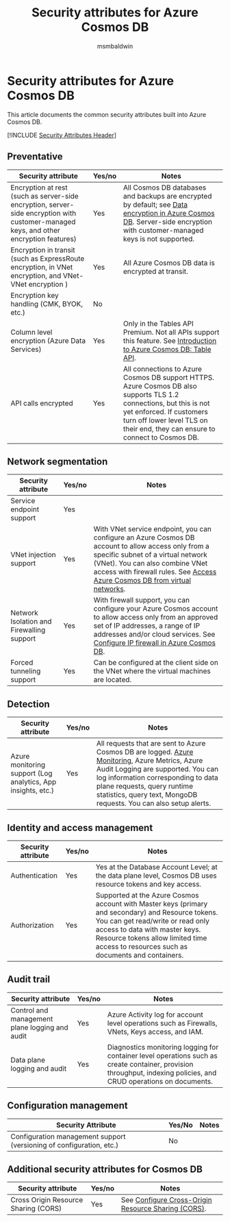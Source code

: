﻿---
title: Security attributes for Azure Cosmos DB
description: A checklist of security attributes for evaluating Azure Cosmos DB
services: cosmos-db
documentationcenter: ''
author: msmbaldwin
manager: barbkess
ms.service: cosmos-db

ms.topic: conceptual
ms.date: 05/08/2019
ms.author: mbaldwin

---
# Security attributes for Azure Cosmos DB

This article documents the common security attributes built into Azure Cosmos DB.

[!INCLUDE [Security Attributes Header](../../includes/security-attributes-header.md)]

## Preventative

| Security attribute | Yes/no | Notes |
|---|---|--|
| Encryption at rest (such as server-side encryption, server-side encryption with customer-managed keys, and other encryption features) | Yes | All Cosmos DB databases and backups are encrypted by default; see [Data encryption in Azure Cosmos DB](database-encryption-at-rest.md). Server-side encryption with customer-managed keys is not supported. |
| Encryption in transit (such as ExpressRoute encryption, in VNet encryption, and VNet-VNet encryption )| Yes | All Azure Cosmos DB data is encrypted at transit. |
| Encryption key handling (CMK, BYOK, etc.)| No |  |
| Column level encryption (Azure Data Services)| Yes | Only in the Tables API Premium. Not all APIs support this feature. See [Introduction to Azure Cosmos DB: Table API](table-introduction.md). |
| API calls encrypted| Yes | All connections to Azure Cosmos DB support HTTPS. Azure Cosmos DB also supports TLS 1.2 connections, but this is not yet enforced. If customers turn off lower level TLS on their end, they can ensure to connect to Cosmos DB.  |

## Network segmentation

| Security attribute | Yes/no | Notes |
|---|---|--|
| Service endpoint support| Yes |  |
| VNet injection support| Yes | With VNet service endpoint, you can configure an Azure Cosmos DB account to allow access only from a specific subnet of a virtual network (VNet). You can also combine VNet access with firewall rules.  See [Access Azure Cosmos DB from virtual networks](VNet-service-endpoint.md). |
| Network Isolation and Firewalling support| Yes | With firewall support, you can configure your Azure Cosmos account to allow access only from an approved set of IP addresses, a range of IP addresses and/or cloud services. See [Configure IP firewall in Azure Cosmos DB](how-to-configure-firewall.md).|
| Forced tunneling support| Yes | Can be configured at the client side on the VNet where the virtual machines are located.   |

## Detection

| Security attribute | Yes/no | Notes|
|---|---|--|
| Azure monitoring support (Log analytics, App insights, etc.)| Yes | All requests that are sent to Azure Cosmos DB are logged. [Azure Monitoring](../azure-monitor/overview.md), Azure Metrics, Azure Audit Logging are supported.  You can log information corresponding to data plane requests, query runtime statistics, query text, MongoDB requests. You can also setup alerts. |

## Identity and access management

| Security attribute | Yes/no | Notes|
|---|---|--|
| Authentication| Yes | Yes at the Database Account Level; at the data plane level, Cosmos DB uses resource tokens and key access. |
| Authorization| Yes | Supported at the Azure Cosmos account with Master keys (primary and secondary) and Resource tokens. You can get read/write or read only access to data with master keys. Resource tokens allow limited time access to resources such as documents and containers. |


## Audit trail

| Security attribute | Yes/no | Notes|
|---|---|--|
| Control and management plane logging and audit| Yes | Azure Activity log for account level operations such as Firewalls, VNets, Keys access, and IAM. |
| Data plane logging and audit | Yes | Diagnostics monitoring logging for container level operations such as create container, provision throughput, indexing policies, and CRUD operations on documents. |

## Configuration management

| Security Attribute | Yes/No | Notes|
|---|---|--|
| Configuration management support (versioning of configuration, etc.)| No  | | 

## Additional security attributes for Cosmos DB

| Security attribute | Yes/no | Notes|
|---|---|--|
| Cross Origin Resource Sharing (CORS) | Yes | See [Configure Cross-Origin Resource Sharing (CORS)](how-to-configure-cross-origin-resource-sharing.md). |
